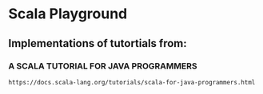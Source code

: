 # Scala Playground

## Implementations of tutortials from:

### A SCALA TUTORIAL FOR JAVA PROGRAMMERS

```
https://docs.scala-lang.org/tutorials/scala-for-java-programmers.html
```
